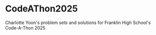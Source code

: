 # CodeAThon2025

Charlotte Yoon's problem sets and solutions for Franklin High School's Code-A-Thon 2025
